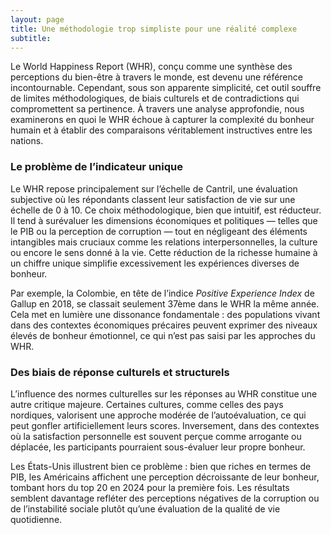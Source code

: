 ```yaml
---
layout: page
title: Une méthodologie trop simpliste pour une réalité complexe
subtitle:
---
```


Le World Happiness Report (WHR), conçu comme une synthèse des perceptions du bien-être à travers le monde, est devenu une référence incontournable. Cependant, sous son apparente simplicité, cet outil souffre de limites méthodologiques, de biais culturels et de contradictions qui compromettent sa pertinence. À travers une analyse approfondie, nous examinerons en quoi le WHR échoue à capturer la complexité du bonheur humain et à établir des comparaisons véritablement instructives entre les nations.

### Le problème de l’indicateur unique  

Le WHR repose principalement sur l’échelle de Cantril, une évaluation subjective où les répondants classent leur satisfaction de vie sur une échelle de 0 à 10. Ce choix méthodologique, bien que intuitif, est réducteur. Il tend à surévaluer les dimensions économiques et politiques — telles que le PIB ou la perception de corruption — tout en négligeant des éléments intangibles mais cruciaux comme les relations interpersonnelles, la culture ou encore le sens donné à la vie. Cette réduction de la richesse humaine à un chiffre unique simplifie excessivement les expériences diverses de bonheur.  

Par exemple, la Colombie, en tête de l’indice _Positive Experience Index_ de Gallup en 2018, se classait seulement 37ème dans le WHR la même année. Cela met en lumière une dissonance fondamentale : des populations vivant dans des contextes économiques précaires peuvent exprimer des niveaux élevés de bonheur émotionnel, ce qui n’est pas saisi par les approches du WHR.


### Des biais de réponse culturels et structurels  
L’influence des normes culturelles sur les réponses au WHR constitue une autre critique majeure. Certaines cultures, comme celles des pays nordiques, valorisent une approche modérée de l’autoévaluation, ce qui peut gonfler artificiellement leurs scores. Inversement, dans des contextes où la satisfaction personnelle est souvent perçue comme arrogante ou déplacée, les participants pourraient sous-évaluer leur propre bonheur.   

Les États-Unis illustrent bien ce problème : bien que riches en termes de PIB, les Américains affichent une perception décroissante de leur bonheur, tombant hors du top 20 en 2024 pour la première fois. Les résultats semblent davantage refléter des perceptions négatives de la corruption ou de l’instabilité sociale plutôt qu’une évaluation de la qualité de vie quotidienne.
